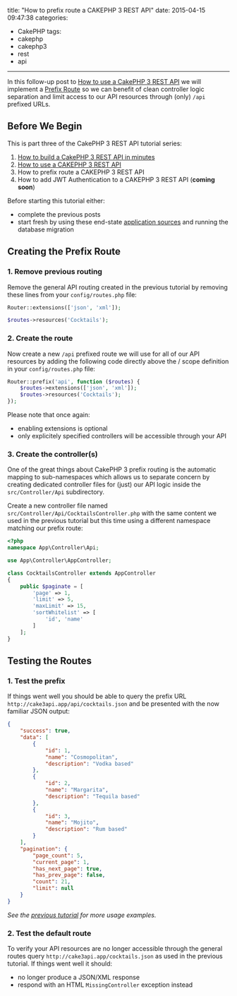 title: "How to prefix route a CAKEPHP 3 REST API"
date: 2015-04-15 09:47:38
categories:
- CakePHP
tags:
- cakephp
- cakephp3
- rest
- api
---
In this follow-up post to
[How to use a CakePHP 3 REST API](/2015/04/how-to-use-a-cakephp-3-rest-api/)
we will implement a
[Prefix Route](http://book.cakephp.org/3.0/en/development/routing.html#prefix-routing)
so we can benefit of clean controller logic separation and limit access
to our API resources through (only) ``/api`` prefixed URLs.

## Before We Begin

This is part three of the CakePHP 3 REST API tutorial series:

1. [How to build a CakePHP 3 REST API in minutes](/2015/04/how-to-build-a-cakephp-3-rest-api-in-minutes/)
2. [How to use a CAKEPHP 3 REST API](/2015/04/how-to-use-a-cakephp-3-rest-api/)
3. How to prefix route a CAKEPHP 3 REST API
4. How to add JWT Authentication to a CAKEPHP 3 REST API (**coming soon**)

Before starting this tutorial either:

+ complete the previous posts
+ start fresh by using these end-state [application sources](http://todo.com) and running the
database migration

## Creating the Prefix Route

### 1. Remove previous routing

Remove the general API routing created in the previous tutorial by removing these lines from your
``config/routes.php`` file:

```php
Router::extensions(['json', 'xml']);
```

```php
$routes->resources('Cocktails');
```

### 2. Create the route

Now create a new ``/api`` prefixed route we will use for all of our API resources by adding the
following code directly above the / scope definition in your ``config/routes.php`` file:

```php
Router::prefix('api', function ($routes) {
    $routes->extensions(['json', 'xml']);
    $routes->resources('Cocktails');
});
```

Please note that once again:

+ enabling extensions is optional
+ only explicitely specified controllers will be accessible through your API

### 3. Create the controller(s)

One of the great things about CakePHP 3 prefix routing is the automatic mapping to sub-namespaces 
which allows us to separate concern by creating dedicated controller files for (just) our API logic
inside the ``src/Controller/Api`` subdirectory.

Create a new controller file named ``src/Controller/Api/CocktailsController.php`` with the
same content we used in the previous tutorial but this time using a different namespace matching
our prefix route:

```php
<?php
namespace App\Controller\Api;

use App\Controller\AppController;

class CocktailsController extends AppController
{
    public $paginate = [
        'page' => 1,
        'limit' => 5,
        'maxLimit' => 15,
        'sortWhitelist' => [
            'id', 'name'
        ]
    ];
}
```

## Testing the Routes

### 1. Test the prefix

If things went well you should be able to query the prefix URL 
``http://cake3api.app/api/cocktails.json`` and be presented with the now familiar JSON output:

```json
{
    "success": true,
    "data": [
        {
            "id": 1,
            "name": "Cosmopolitan",
            "description": "Vodka based"
        },
        {
            "id": 2,
            "name": "Margarita",
            "description": "Tequila based"
        },
        {
            "id": 3,
            "name": "Mojito",
            "description": "Rum based"
        }
    ],
    "pagination": {
        "page_count": 5,
        "current_page": 1,
        "has_next_page": true,
        "has_prev_page": false,
        "count": 21,
        "limit": null
    }
}
```

<em>See the [previous tutorial](/2015/04/how-to-use-a-cakephp-3-rest-api/) for more usage examples.</em>

### 2. Test the default route

To verify your API resources are no longer accessible through the general routes
query ``http://cake3api.app/cocktails.json`` as used in the previous tutorial.
If things went well it should:

+ no longer produce a JSON/XML response
+ respond with an HTML ``MissingController`` exception instead



